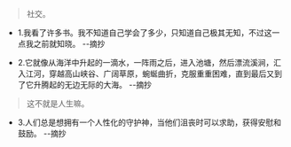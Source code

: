 >社交。

- 1.我看了许多书。我不知道自己学会了多少，只知道自己极其无知，不过这一点我之前就知晓。 --摘抄

- 2.它就像从海洋中升起的一滴水，一阵雨之后，进入池塘，然后漂流溪涧，汇入江河，穿越高山峡谷、广阔草原，蜿蜒曲折，克服重重困难，直到最后又到了它升腾起的无边无际的大海。 --摘抄

>这不就是人生嘛。

- 3.人们总是想拥有一个人性化的守护神，当他们沮丧时可以求助，获得安慰和鼓励。 --摘抄
